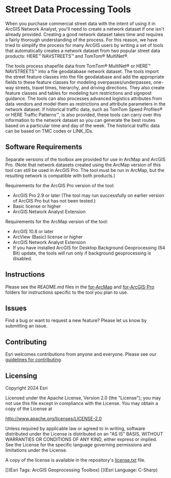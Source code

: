 ﻿# Street Data Processing Tools
When you purchase commercial street data with the intent of using it in ArcGIS Network Analyst, you'll need to create a network dataset if one isn't already provided. Creating a good network dataset takes time and requires a fairly thorough understanding of the process. For this reason, we have tried to simplify the process for many ArcGIS users by writing a set of tools that automatically creates a network dataset from two popular street data products: HERE™ NAVSTREETS™ and TomTom® MultiNet®.

The tools process shapefile data from TomTom® MultiNet® or HERE™ NAVSTREETS™ into a file geodatabase network dataset. The tools import the street feature classes into the file geodatabase and add the appropriate fields to these feature classes for modeling overpasses/underpasses, one-way streets, travel times, hierarchy, and driving directions. They also create feature classes and tables for modeling turn restrictions and signpost guidance. The tools can also processes advanced logistics attributes from data vendors and model them as restrictions and attribute parameters in the network dataset. If historical traffic data, such as TomTom Speed Profiles® or HERE Traffic Patterns™, is also provided, these tools can carry over this information to the network dataset so you can generate the best routes based on a particular time and day of the week. The historical traffic data can be based on TMC codes or LINK_IDs.

## Software Requirements
Separate versions of the toolbox are provided for use in ArcMap and ArcGIS Pro. (Note that network datasets created using the ArcMap version of this tool can still be used in ArcGIS Pro.  The tool must be run in ArcMap, but the resulting network is compatible with both products.)

Requirements for the ArcGIS Pro version of the tool:
* ArcGIS Pro 2.9 or later (The tool may run successfully on earlier version of ArcGIS Pro but has not been tested.)
* Basic license or higher
* ArcGIS Network Analyst Extension

Requirements for the ArcMap version of the tool:
* ArcGIS 10.8 or later
* ArcView (Basic) license or higher
* ArcGIS Network Analyst Extension
* If you have installed ArcGIS for Desktop Background Geoprocessing (64 Bit) update, the tools will run only if background geoprocessing is disabled.

## Instructions

Please see the README.md files in the [for-ArcMap](./for-ArcMap/README.md) and [for-ArcGIS-Pro](./for-ArcGIS-Pro/README.md) folders for instructions specific to the tool you plan to use.

## Issues

Find a bug or want to request a new feature?  Please let us know by submitting an issue.

## Contributing

Esri welcomes contributions from anyone and everyone. Please see our [guidelines for contributing](https://github.com/esri/contributing).

## Licensing
Copyright 2024 Esri

Licensed under the Apache License, Version 2.0 (the "License");
you may not use this file except in compliance with the License.
You may obtain a copy of the License at


   http://www.apache.org/licenses/LICENSE-2.0


Unless required by applicable law or agreed to in writing, software
distributed under the License is distributed on an "AS IS" BASIS,
WITHOUT WARRANTIES OR CONDITIONS OF ANY KIND, either express or implied.
See the License for the specific language governing permissions and
limitations under the License.


A copy of the license is available in the repository's [license.txt](license.txt) file.


[](Esri Tags: ArcGIS Geoprocessing Toolbox)
[](Esri Language: C-Sharp)​​​​​​​​​​​​​​​
